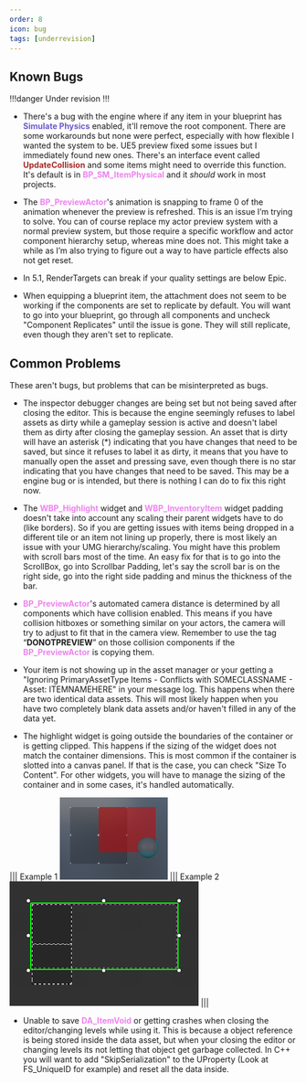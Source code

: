 ```yaml
---
order: 8
icon: bug
tags: [underrevision]
---
```


## Known Bugs

!!!danger
Under revision
!!!

- There's a bug with the engine where if any item in your blueprint has <span style="color:slateblue">**Simulate Physics**</span> enabled, it'll remove the root component. There are some workarounds but none were perfect, especially with how flexible I wanted the system to be. UE5 preview fixed some issues but I immediately found new ones.
There's an interface event called <span style="color:brown">**UpdateCollision**</span> and some items might need to override this function. It's default is in <span style="color:violet">**BP_SM_ItemPhysical**</span> and it *should* work in most projects.

- The <span style="color:violet">**BP_PreviewActor**</span>'s animation is snapping to frame 0 of the animation whenever the preview is refreshed. This is an issue I’m trying to solve. You can of course replace my actor preview system with a normal preview system, but those require a specific workflow and actor component hierarchy setup, whereas mine does not.
This might take a while as I’m also trying to figure out a way to have particle effects also not get reset.

- In 5.1, RenderTargets can break if your quality settings are below Epic.

- When equipping a blueprint item, the attachment does not seem to be working if the components are set to replicate by default. You will want to go into your blueprint, go through all components and uncheck "Component Replicates" until the issue is gone. They will still replicate, even though they aren't set to replicate.


## Common Problems
These aren't bugs, but problems that can be misinterpreted as bugs.

- The inspector debugger changes are being set but not being saved after closing the editor. This is because the engine seemingly refuses to label assets as dirty while a gameplay session is active and doesn't label them as dirty after closing the gameplay session. An asset that is dirty will have an asterisk (*) indicating that you have changes that need to be saved, but since it refuses to label it as dirty, it means that you have to manually open the asset and pressing save, even though there is no star indicating that you have changes that need to be saved. This may be a engine bug or is intended, but there is nothing I can do to fix this right now.

- The <span style="color:violet">**WBP_Highlight**</span> widget and <span style="color:violet">**WBP_InventoryItem**</span> widget padding doesn't take into account any scaling their parent widgets have to do (like borders). So if you are getting issues with items being dropped in a different tile or an item not lining up properly, there is most likely an issue with your UMG hierarchy/scaling.
You might have this problem with scroll bars most of the time. An easy fix for that is to go into the ScrollBox, go into Scrollbar Padding, let's say the scroll bar is on the right side, go into the right side padding and minus the thickness of the bar.

- <span style="color:violet">**BP_PreviewActor**</span>'s automated camera distance is determined by all components which have collision enabled. This means if you have collision hitboxes or something similar on your actors, the camera will try to adjust to fit that in the camera view.
Remember to use the tag “**DONOTPREVIEW**” on those collision components if the <span style="color:violet">**BP_PreviewActor**</span> is copying them.

- Your item is not showing up in the asset manager or your getting a "Ignoring PrimaryAssetType Items - Conflicts with SOMECLASSNAME - Asset: ITEMNAMEHERE" in your message log. This happens when there are two identical data assets. This will most likely happen when you have two completely blank data assets and/or haven't filled in any of the data yet.

- The highlight widget is going outside the boundaries of the container or is getting clipped. This happens if the sizing of the widget does not match the container dimensions. This is most common if the container is slotted into a canvas panel. If that is the case, you can check "Size To Content". For other widgets, you will have to manage the sizing of the container and in some cases, it's handled automatically.

||| Example 1
![](/pictures/InaccurateHighlightProblem1.png)
||| Example 2
![](/pictures/InaccurateHighlightProblem2.png)
|||

- Unable to save <span style="color:violet">**DA_ItemVoid**</span> or getting crashes when closing the editor/changing levels while using it. This is because a object reference is being stored inside the data asset, but when your closing the editor or changing levels its not letting that object get garbage collected. In C++ you will want to add "SkipSerialization" to the UProperty (Look at FS_UniqueID for example) and reset all the data inside.